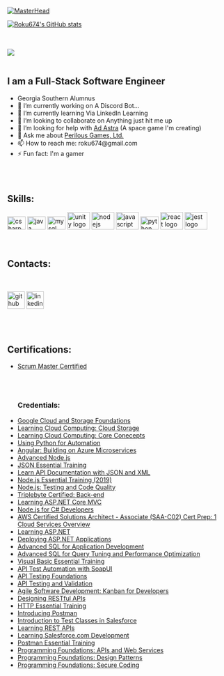 [![MasterHead](https://c.tenor.com/BxuhqfpyRFwAAAAC/loading-system.gif)](https://alexanderfields.me)

[![Roku674's GitHub stats](https://github-readme-stats.vercel.app/api?username=roku674&count_private=true&show_icons=true&theme=react)](https://github.com/roku674)   

<br></br>
<img src="https://cdn.georgiasouthern.edu/logos/eGSlogo.png"/>
<br></br>
<h2>I am a Full-Stack Software Engineer</h2>
<ul>
<li>Georgia Southern Alumnus</li>
<li> 🔭 I’m currently working on A Discord Bot... </li>
<li> 🌱 I’m currently learning Via LinkedIn Learning </li>
<li> 👯 I’m looking to collaborate on Anything just hit me up </li>
<li> 🤔 I’m looking for help with <a href ="https://sites.google.com/view/perilousgamesltd/games/adastrapericlum/gallery"> Ad Astra</a> (A space game I'm creating)</li>
<li> 💬 Ask me about <a href="www.perilousgames.com">Perilous Games, Ltd. </a></li>
<li> 📫 How to reach me: roku674@gmail.com </li>
<li> ⚡ Fun fact: I'm a gamer</li>
</ul>

<br></br>
<h2>Skills:</h2>
<div align="left">  
  <img src="https://cdn.jsdelivr.net/gh/devicons/devicon/icons/csharp/csharp-original.svg" height="30" width="42" alt="csharp logo"/>
  <img src="https://cdn.jsdelivr.net/gh/devicons/devicon/icons/java/java-original.svg" height="30" width="42" alt="java logo"/>
  <img src="https://cdn.jsdelivr.net/gh/devicons/devicon/icons/mysql/mysql-original.svg" height="30" width="42" alt="mysql logo"/>
  <img src="https://cdn.jsdelivr.net/gh/devicons/devicon/icons/unity/unity-original.svg" height="40" width="52" alt="unity logo"/>
  <img src="https://cdn.jsdelivr.net/gh/devicons/devicon/icons/nodejs/nodejs-original.svg" height="40" width="52" alt="nodejs logo"/>
  <img src="https://cdn.jsdelivr.net/gh/devicons/devicon/icons/javascript/javascript-original.svg" height="40" width="52" alt="javascript logo"/>
  <img src="https://cdn.jsdelivr.net/gh/devicons/devicon/icons/python/python-original.svg" height="30" width="42" alt="python logo"/>
  <img src="https://cdn.jsdelivr.net/gh/devicons/devicon/icons/react/react-original.svg" height="40" width="52" alt="react logo"/>
  <img src="https://cdn.jsdelivr.net/gh/devicons/devicon/icons/jest/jest-plain.svg" height="40" width="52" alt="jest logo"/>
</div>
<br></br>
<h2>Contacts:</h2>

<br></br>
[<img src='https://cdn.jsdelivr.net/npm/simple-icons@3.0.1/icons/github.svg' alt='github' height='40'>](https://github.com/roku674)  [<img src='https://cdn.jsdelivr.net/npm/simple-icons@3.0.1/icons/linkedin.svg' alt='linkedin' height='40'>](https://www.linkedin.com/in/alexander-fields-aa57a997/) 


<br></br>
<h2>Certifications:</h2>
<ul>
<li>
    <a href="https://bcert.me/bc/html/show-badge.html?b=uidevczt">Scrum Master Cerrtified
    </a>
</li>
 
  
<br></br>
<h3>Credentials:</h3>

<li>
  <a href="https://www.linkedin.com/learning/certificates/d98d90539667b9a67840efdcda2549f4880b2865fa212c6704e2eba876a3e4f4?original_referer=https%3A%2F%2Fwww.linkedin.com%2Fin%2Falexander-fields-aa57a997%3Ftrk%3Dpeople-guest_people_search-card">Google Cloud and Storage Foundations
  </a>
</li>

<li>
  <a href="https://www.linkedin.com/learning/certificates/cde2f1ecfee46fb5f825cab83d97a1c35d5d7e6e468d5131cdd2325ba348ced4">Learning Cloud Computing: Cloud Storage
  </a>
</li>
<li>
  <a href="https://www.linkedin.com/learning/certificates/d008e40fa49d54542b8a319ae94084dbc4a078b0e92a65cabc86dd86aafed159">Learning Cloud Computing: Core Conecepts
  </a>
</li>
<li>
  <a href="https://www.linkedin.com/learning/certificates/26194ce11d5411effd4fed14b9e0a59911d1301c3900ecc263707566e5b75bec?original_referer=https%3A%2F%2Fwww.linkedin.com%2Fin%2Falexander-fields-aa57a997%3Ftrk%3Dpeople-guest_people_search-card">Using Python for Automation
  </a>
</li>
<li>
  <a href="https://www.linkedin.com/learning/certificates/29f3dfcad5236e70be5f222c8f902ad3fe7cd507243e57b79d453c091ffa0613?original_referer=https%3A%2F%2Fwww.linkedin.com%2Fin%2Falexander-fields-aa57a997%3Ftrk%3Dpeople-guest_people_search-card">Angular: Building on Azure Microservices
  </a>
</li>
<li>
  <a href="https://www.linkedin.com/learning/certificates/8e9ed2b075652380aa735f86ec301795521d6635d92c88b71d0c3c36ff0643b3">Advanced Node.js
  </a>
</li>
<li>
  <a href="https://www.linkedin.com/learning/certificates/2b03f2004a90a6081dd424a4eae85c78fef66ab51fc6096b6d4be27aa9fc2d67">JSON Essential Training
  </a>
</li>
<li>
  <a href="https://www.linkedin.com/learning/certificates/a34d2795ed15d0bcdd407d7f64ae95d0234d37ff5a4b971e191978481f5ac12c">Learn API Documentation with JSON and XML
  </a>
</li>
<li>
  <a href="https://www.linkedin.com/learning/node-js-essential-training-2019">Node.js Essential Training (2019)
  </a>
</li>
<li>
  <a href="https://www.linkedin.com/learning/node-js-testing-and-code-quality-14003857">Node.js: Testing and Code Quality
  </a>
</li>
<li>
  <a href="https://triplebyte.com/tb/alexander-fields-sf0votk/certificate">Triplebyte Certified: Back-end
  </a>
</li>
<li>
  <a href="https://www.linkedin.com/learning/learning-asp-dot-net-core-mvc">Learning ASP.NET Core MVC
  </a>
</li>
<li>
  <a href="https://www.linkedin.com/learning/node-js-for-c-sharp-developers">Node.js for C# Developers
  </a>
</li>
<li>
  <a href="https://www.linkedin.com/learning/aws-certified-solutions-architect-associate-saa-c02-cert-prep-1-cloud-services-overview">AWS Certified Solutions Architect - Associate (SAA-C02) Cert Prep: 1 Cloud Services Overview
  </a>
</li>
<li>
  <a href="https://www.linkedin.com/learning/learning-asp-dot-net-2">Learning ASP.NET
  </a>
</li>
<li>
  <a href="https://www.linkedin.com/learning/deploying-asp-dot-net-applications">Deploying ASP.NET Applications
  </a>
</li>
<li>
  <a href="https://www.linkedin.com/learning/advanced-sql-for-application-development">Advanced SQL for Application Development
  </a>
</li>
<li>
  <a href="https://www.linkedin.com/learning/advanced-sql-for-query-tuning-and-performance-optimization">Advanced SQL for Query Tuning and Performance Optimization
  </a>
</li>
<li>
  <a href="https://www.linkedin.com/learning/visual-basic-essential-training-2?original_referer=https%3A%2F%2Fwww.linkedin.com%2Fin%2Falexander-fields-aa57a997%3Ftrk%3Dpeople-guest_people_search-card">Visual Basic Essential Training
  </a>
</li>
<li>
  <a href="https://www.linkedin.com/learning/api-test-automation-with-soapui">API Test Automation with SoapUI
  </a>
</li>
<li>
  <a href="https://www.linkedin.com/learning/api-testing-foundations">API Testing Foundations
  </a>
</li>
<li>
  <a href="https://www.linkedin.com/learning/api-testing-and-validation">API Testing and Validation
  </a>
</li>
<li>
  <a href="https://www.linkedin.com/learning/agile-software-development-kanban-for-developers">Agile Software Development: Kanban for Developers
  </a>
</li>
<li>
  <a href="https://www.linkedin.com/learning/designing-restful-apis">Designing RESTful APIs
  </a>
</li>
<li>
  <a href="https://www.linkedin.com/learning/http-essential-training">HTTP Essential Training
  </a>
</li>
<li>
  <a href="https://www.linkedin.com/learning/introducing-postman">Introducing Postman
  </a>
</li>
<li>
  <a href="https://www.linkedin.com/learning/introduction-to-test-classes-in-salesforce">Introduction to Test Classes in Salesforce
  </a>
</li>
<li>
  <a href="https://www.linkedin.com/learning/learning-rest-apis">Learning REST APIs
  </a>
</li>
<li>
  <a href="https://www.linkedin.com/learning/learning-salesforce-com-development">Learning Salesforce.com Development
  </a>
</li>
<li>
  <a href="https://www.linkedin.com/learning/postman-essential-training">Postman Essential Training 
  </a>
</li>
<li>
  <a href="https://www.linkedin.com/learning/programming-foundations-apis-and-web-services">Programming Foundations: APIs and Web Services
  </a>
</li>
<li>
  <a href="https://www.linkedin.com/learning/programming-foundations-design-patterns-2?original_referer=https%3A%2F%2Fwww.linkedin.com%2Fin%2Falexander-fields-aa57a997%3Ftrk%3Dpeople-guest_people_search-card">Programming Foundations: Design Patterns
  </a>
</li>
<li>
  <a href="https://www.linkedin.com/learning/programming-foundations-secure-coding">Programming Foundations: Secure Coding
  </a>
</li>

</ul>
